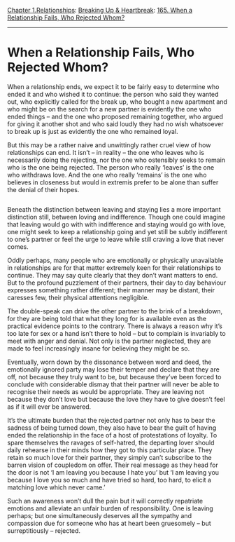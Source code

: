 [Chapter 1.Relationships](https://www.theschooloflife.com/thebookoflife/category/relationships/): [Breaking Up & Heartbreak](https://www.theschooloflife.com/thebookoflife/category/relationships/breaking-up-heartbreak/): [165. When a Relationship Fails, Who Rejected Whom?](https://www.theschooloflife.com/thebookoflife/when-a-relationship-fails-who-rejected-whom/)

* * *

# When a Relationship Fails, Who Rejected Whom?

When a relationship ends, we expect it to be fairly easy to determine who ended it and who wished it to continue: the person who said they wanted out, who explicitly called for the break up, who bought a new apartment and who might be on the search for a new partner is evidently the one who ended things – and the one who proposed remaining together, who argued for giving it another shot and who said loudly they had no wish whatsoever to break up is just as evidently the one who remained loyal.

But this may be a rather naive and unwittingly rather cruel view of how relationships can end. It isn’t – in reality – the one who leaves who is necessarily doing the rejecting, nor the one who ostensibly seeks to remain who is the one being rejected. The person who really ‘leaves’ is the one who withdraws love. And the one who really ‘remains’ is the one who believes in closeness but would in extremis prefer to be alone than suffer the denial of their hopes.&nbsp;

<figure class="aligncenter"><img src="https://www.theschooloflife.com/thebookoflife/wp-content/uploads/2019/11/Klee.jpg" alt="" class="wp-image-23899" srcset="https://www.theschooloflife.com/thebookoflife/wp-content/uploads/2019/11/Klee.jpg 600w, https://www.theschooloflife.com/thebookoflife/wp-content/uploads/2019/11/Klee-300x217.jpg 300w" sizes="(max-width: 600px) 100vw, 600px"></figure>

Beneath the distinction between leaving and staying lies a more important distinction still, between loving and indifference. Though one could imagine that leaving would go with with indifference and staying would go with love, one might seek to keep a relationship going and yet still be subtly indifferent to one’s partner or feel the urge to leave while still craving a love that never comes.

Oddly perhaps, many people who are emotionally or physically unavailable in relationships are for that matter extremely keen for their relationships to continue. They may say quite clearly that they don’t want matters to end. But to the profound puzzlement of their partners, their day to day behaviour expresses something rather different; their manner may be distant, their caresses few, their physical attentions negligible.

The double-speak can drive the other partner to the brink of a breakdown, for they are being told that what they long for is available even as the practical evidence points to the contrary. There is always a reason why it’s too late for sex or a hand isn’t there to hold – but to complain is invariably to meet with anger and denial. Not only is the partner neglected, they are made to feel increasingly insane for believing they might be so.

Eventually, worn down by the dissonance between word and deed, the emotionally ignored party may lose their temper and declare that they are off, not because they truly want to be, but because they’ve been forced to conclude with considerable dismay that their partner will never be able to recognise their needs as would be appropriate. They are leaving not because they don’t love but because the love they have to give doesn’t feel as if it will ever be answered.

It’s the ultimate burden that the rejected partner not only has to bear the sadness of being turned down, they also have to bear the guilt of having ended the relationship in the face of a host of protestations of loyalty. To spare themselves the ravages of self-hatred, the departing lover should daily rehearse in their minds how they got to this particular place. They retain so much love for their partner, they simply can’t subscribe to the barren vision of coupledom on offer. Their real message as they head for the door is not ‘I am leaving you because I hate you’ but ‘I am leaving you because I love you so much and have tried so hard, too hard, to elicit a matching love which never came.’&nbsp;

Such an awareness won’t dull the pain but it will correctly repatriate emotions and alleviate an unfair burden of responsibility. One is leaving perhaps; but one simultaneously deserves all the sympathy and compassion due for someone who has at heart been gruesomely – but surreptitiously – rejected.
